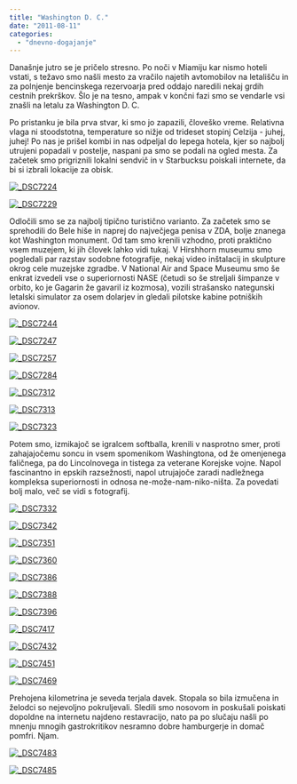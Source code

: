 ```yaml
---
title: "Washington D. C."
date: "2011-08-11"
categories:
  - "dnevno-dogajanje"
---
```


Današnje jutro se je pričelo stresno. Po noči v Miamiju kar nismo hoteli vstati, s težavo smo našli mesto za vračilo najetih avtomobilov na letališču in za polnjenje bencinskega rezervoarja pred oddajo naredili nekaj grdih cestnih prekrškov. Šlo je na tesno, ampak v končni fazi smo se vendarle vsi znašli na letalu za Washington D. C.

Po pristanku je bila prva stvar, ki smo jo zapazili, človeško vreme. Relativna vlaga ni stoodstotna, temperature so nižje od trideset stopinj Celzija - juhej, juhej! Po nas je prišel kombi in nas odpeljal do lepega hotela, kjer so najbolj utrujeni popadali v postelje, naspani pa smo se podali na ogled mesta. Za začetek smo prigriznili lokalni sendvič in v Starbucksu poiskali internete, da bi si izbrali lokacije za obisk.

[![_DSC7224](/images/amerika/dsc7224.jpg "_DSC7224")](/images/amerika/dsc7224.jpg)

[![_DSC7229](/images/amerika/dsc7229.jpg "_DSC7229")](/images/amerika/dsc7229.jpg)

Odločili smo se za najbolj tipično turistično varianto. Za začetek smo se sprehodili do Bele hiše in naprej do največjega penisa v ZDA, bolje znanega kot Washington monument. Od tam smo krenili vzhodno, proti praktično vsem muzejem, ki jih človek lahko vidi tukaj. V Hirshhorn museumu smo pogledali par razstav sodobne fotografije, nekaj video inštalacij in skulpture okrog cele muzejske zgradbe. V National Air and Space Museumu smo še enkrat izvedeli vse o superiornosti NASE (četudi so še streljali šimpanze v orbito, ko je Gagarin že gavaril iz kozmosa), vozili strašansko nategunski letalski simulator za osem dolarjev in gledali pilotske kabine potniških avionov.

[![_DSC7244](/images/amerika/dsc7244.jpg "_DSC7244")](/images/amerika/dsc7244.jpg)

[![_DSC7247](/images/amerika/dsc7247.jpg "_DSC7247")](/images/amerika/dsc7247.jpg)

[![_DSC7257](/images/amerika/dsc7257.jpg "_DSC7257")](/images/amerika/dsc7257.jpg)

[![_DSC7284](/images/amerika/dsc7284.jpg "_DSC7284")](/images/amerika/dsc7284.jpg)

[![_DSC7312](/images/amerika/dsc7312.jpg "_DSC7312")](/images/amerika/dsc7312.jpg)

[![_DSC7313](/images/amerika/dsc7313.jpg "_DSC7313")](/images/amerika/dsc7313.jpg)

[![_DSC7323](/images/amerika/dsc7323.jpg "_DSC7323")](/images/amerika/dsc7323.jpg)

Potem smo, izmikajoč se igralcem softballa, krenili v nasprotno smer, proti zahajajočemu soncu in vsem spomenikom Washingtona, od že omenjenega faličnega, pa do Lincolnovega in tistega za veterane Korejske vojne. Napol fascinantno in epskih razsežnosti, napol utrujajoče zaradi nadležnega kompleksa superiornosti in odnosa ne-može-nam-niko-ništa. Za povedati bolj malo, več se vidi s fotografij.

[![_DSC7332](/images/amerika/dsc7332.jpg "_DSC7332")](/images/amerika/dsc7332.jpg)

[![_DSC7342](/images/amerika/dsc7342.jpg "_DSC7342")](/images/amerika/dsc7342.jpg)

[![_DSC7351](/images/amerika/dsc7351.jpg "_DSC7351")](/images/amerika/dsc7351.jpg)

[![_DSC7360](/images/amerika/dsc7360.jpg "_DSC7360")](/images/amerika/dsc7360.jpg)

[![_DSC7386](/images/amerika/dsc7386.jpg "_DSC7386")](/images/amerika/dsc7386.jpg)

[![_DSC7388](/images/amerika/dsc7388.jpg "_DSC7388")](/images/amerika/dsc7388.jpg)

[![_DSC7396](/images/amerika/dsc7396.jpg "_DSC7396")](/images/amerika/dsc7396.jpg)

[![_DSC7417](/images/amerika/dsc7417.jpg "_DSC7417")](/images/amerika/dsc7417.jpg)

[![_DSC7432](/images/amerika/dsc7432.jpg "_DSC7432")](/images/amerika/dsc7432.jpg)

[![_DSC7451](/images/amerika/dsc7451.jpg "_DSC7451")](/images/amerika/dsc7451.jpg)

[![_DSC7469](/images/amerika/dsc7469.jpg "_DSC7469")](/images/amerika/dsc7469.jpg)

Prehojena kilometrina je seveda terjala davek. Stopala so bila izmučena in želodci so nejevoljno pokruljevali. Sledili smo nosovom in poskušali poiskati dopoldne na internetu najdeno restavracijo, nato pa po slučaju našli po mnenju mnogih gastrokritikov nesramno dobre hamburgerje in domač pomfri. Njam.

[![_DSC7483](/images/amerika/dsc7483.jpg "_DSC7483")](/images/amerika/dsc7483.jpg)

[![_DSC7485](/images/amerika/dsc7485.jpg "_DSC7485")](/images/amerika/dsc7485.jpg)
